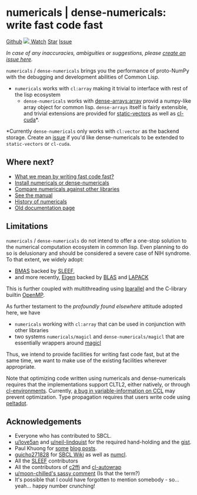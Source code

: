 # numericals | dense-numericals: write fast code fast

<!-- Place this tag in your head or just before your close body tag. -->
<script async defer src="https://buttons.github.io/buttons.js"></script>
<a class="github-button" href="https://github.com/digikar99/numericals/" aria-label="See numericals on GitHub">Github</a>
<a href="https://github.com/digikar99/numericals/actions/workflows/CI.yml">
<img style="margin-top:-0.75em;"     src="https://github.com/digikar99/numericals/actions/workflows/CI.yml/badge.svg"/>
</a>
<a class="github-button" href="https://github.com/digikar99/numericals/subscription" data-icon="octicon-eye" data-show-count="true" aria-label="Watch digikar99/numericals on GitHub">Watch</a>
<a class="github-button" href="https://github.com/digikar99/numericals" data-icon="octicon-star" data-show-count="true" aria-label="Star digikar99/numericals on GitHub">Star</a>
<a class="github-button" href="https://github.com/digikar99/numericals/issues" data-icon="octicon-issue-opened" data-show-count="true" aria-label="Issue digikar99/numericals on GitHub">Issue</a>


*In case of any inaccuracies, ambiguities or suggestions, please [create an issue here](https://github.com/digikar99/numericals/issues).*

`numericals` / `dense-numericals` brings you the performance of proto-NumPy with the debugging and development abilities of Common Lisp.

- `numericals` works with `cl:array` making it trivial to interface with rest of the lisp ecosystem
  - `dense-numericals` works with [dense-arrays:array](https://github.com/digikar99/dense-arrays)  provid a numpy-like array object for common lisp. `dense-arrays` itself is fairly extensible, and trivial extensions are provided for [static-vectors](https://github.com/sionescu/static-vectors) as well as [cl-cuda](https://github.com/takagi/cl-cuda)*.

*Currently `dense-numericals` only works with `cl:vector` as the backend storage. Create an [issue](https://github.com/digikar99/numericals/issues) if you'd like dense-numericals to be extended to `static-vectors` or `cl-cuda`.


## Where next?

- [What we mean by writing fast code fast?](./common-lisp-and-numericals)
- [Install numericals or dense-numericals](./install)
- [Compare numericals against other libraries](./comparison)
- [See the manual](./manual)
- [History of numericals](./history)
- [Old documentation page](./old-index.html)

## Limitations

`numericals` / `dense-numericals` do not intend to offer a one-stop solution to the numerical computation ecosystem in common lisp. Even planning to do so is delusionary and should be considered a severe case of NIH syndrome. To that extent, we widely adopt:

- [BMAS](https://github.com/digikar99/bmas) backed by [SLEEF](https://sleef.org/),
- and more recently, [Eigen](https://eigen.tuxfamily.org/) backed by [BLAS](https://www.netlib.org/blas/) and [LAPACK](https://www.netlib.org/lapack/)

This is further coupled with multithreading using [lparallel](https://lparallel.org/) and the C-library builtin [OpenMP](https://www.openmp.org/).

As further testament to the *profoundly found elsewhere* attitude adopted here, we have

- `numericals` working with `cl:array` that can be used in conjunction with other libraries
- two systems `numericals/magicl` and `dense-numericals/magicl` that are essentially wrappers around [magicl](https://github.com/quil-lang/magicl)

Thus, we intend to provide facilities for writing fast code fast, but at the same time, we want to make use of the existing facilities wherever appropriate.

Note that optimizing code written using numericals and dense-numericals requires that the implementations support CLTL2, either natively, or through [cl-environments](https://github.com/alex-gutev/cl-environments). Currently, [a bug in variable-information on CCL](https://github.com/Clozure/ccl/issues/421) may prevent optimization. Type propagation requires that users write code using [peltadot](https://gitlab.com/digikar/peltadot).

## Acknowledgements

- Everyone who has contributed to SBCL.
- [u/love5an](https://www.reddit.com/user/love5an/) and [u/neil-lindquist](https://www.reddit.com/user/neil-lindquist/) for the required hand-holding and the [gist](https://gist.github.com/Lovesan/660866b96a2632b900359333a251cc1c).
- Paul Khuong for [some](https://pvk.ca/Blog/2013/06/05/fresh-in-sbcl-1-dot-1-8-sse-intrinsics/) [blog posts](https://pvk.ca/Blog/2014/08/16/how-to-define-new-intrinsics-in-sbcl/).
- [guicho271828](https://github.com/guicho271828) for [SBCL Wiki](https://github.com/guicho271828/sbcl-wiki/wiki) as well as [numcl](https://github.com/numcl/numcl).
- All the [SLEEF](https://github.com/shibatch/sleef) contributors
- All the contributors of [c2ffi](https://github.com/rpav/c2ffi/) and [cl-autowrap](https://github.com/rpav/cl-autowrap)
- [u/moon-chilled's sassy comment](https://www.reddit.com/r/lisp/comments/wei81o/comment/iitttgb/?utm_source=share&utm_medium=web2x&context=3) (Is that the term?)
- It's possible that I could have forgotten to mention somebody - so... yeah... happy number crunching!
